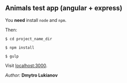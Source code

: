 ## Animals test app (angular + express)

You **need** install `node` and `npm`.

Then:

`$ cd project_name_dir`

`$ npm install`

`$ gulp`

Visit [localhost:3000](http://localhost:3000/).


*Author:*
**Dmytro Lukianov**
